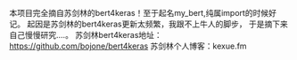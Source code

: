 本项目完全摘自苏剑林的bert4keras！至于起名my_bert,纯属import的时候好记。
起因是苏剑林的bert4keras更新太频繁，我跟不上牛人的脚步，
于是摘下来自己慢慢研究....。
苏剑林bert4keras地址：https://github.com/bojone/bert4keras
苏剑林个人博客：kexue.fm
